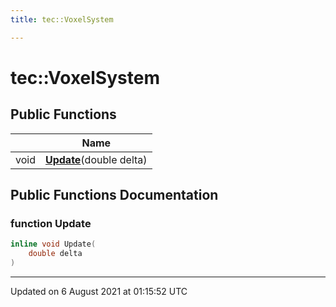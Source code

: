 ```yaml
---
title: tec::VoxelSystem

---
```


# tec::VoxelSystem





## Public Functions

|                | Name           |
| -------------- | -------------- |
| void | **[Update](/engine/Classes/classtec_1_1_voxel_system/#function-update)**(double delta) |

## Public Functions Documentation

### function Update

```cpp
inline void Update(
    double delta
)
```


-------------------------------

Updated on  6 August 2021 at 01:15:52 UTC